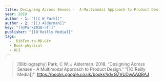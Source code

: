 ```yaml
---
title: Designing Across Senses -  A Multimodal Approach to Product Design
year: 2018
author - 1: "[[C W Park]]"
author - 2: "[[J Alderman]]"
key: "[[@Park2018-nf]]"
publisher: "[[O'Reilly Media]]"
tags:
  - _BibTex-to-MD-Git
  - Book-physical
  - HCI
---
```


> [!Bibliography]
> Park, C W, J Alderman. 2018. “Designing Across Senses -  A Multimodal Approach to Product Design.” "[[O'Reilly Media]]". https://books.google.co.uk/books?id=GZVUDwAAQBAJ